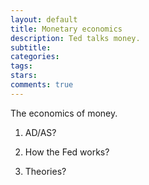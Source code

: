 ```yaml
---
layout: default
title: Monetary economics
description: Ted talks money.
subtitle:
categories:
tags:
stars:
comments: true
---
```


The economics of money.

1. AD/AS?

2. How the Fed works?

3. Theories?